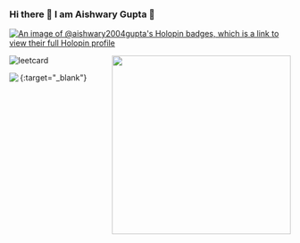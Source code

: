 ### Hi there 👋 I am Aishwary Gupta 🙋 

<!--
**Aishwary2004Gupta/Aishwary2004Gupta** is a ✨ _special_ ✨ repository because its `README.md` (this file) appears on your GitHub profile.
Here are some ideas to get you started:

- 🔭 I’m currently working on ...
- 🌱 I’m currently learning ...
- 👯 I’m looking to collaborate on ...
- 🤔 I’m looking for help with ...
- 💬 Ask me about ...
- 📫 How to reach me: ...
- 😄 Pronouns: ...
- ⚡ Fun fact: ...
-->


[![An image of @aishwary2004gupta's Holopin badges, which is a link to view their full Holopin profile](https://holopin.me/aishwary2004gupta)](https://holopin.io/@aishwary2004gupta)

<img align="right" width="320" src="https://leetcode-badge-showcase.vercel.app/api?username=Aishwary2004Gupta&theme=dark&border=border&animated=true"/>

![leetcard](https://leetcard.jacoblin.cool/Aishwary2004Gupta?ext=heatmap) 

[<img align="left" src="https://github.com/user-attachments/assets/1862cab5-f2d1-4e2d-874a-e80fb873bd5c">](https://aishwarygupta.hashnode.dev/?source=top_nav_blog_home){:target="_blank"}
